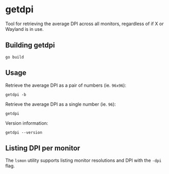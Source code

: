 # getdpi

Tool for retrieving the average DPI across all monitors, regardless of if X or Wayland is in use.

## Building getdpi

    go build

## Usage

Retrieve the average DPI as a pair of numbers (ie. `96x96`):

    getdpi -b

Retrieve the average DPI as a single number (ie. `96`):

    getdpi

Version information:

    getdpi --version

## Listing DPI per monitor

The `lsmon` utility supports listing monitor resolutions and DPI with the `-dpi` flag.

